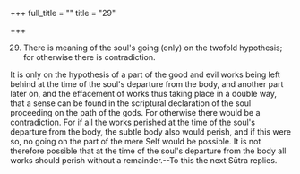 +++
full_title = ""
title = "29"

+++


29. There is meaning of the soul's going (only) on the twofold hypothesis; for otherwise there is contradiction.

It is only on the hypothesis of a part of the good and evil works being left behind at the time of the soul's departure from the body, and another part later on, and the effacement of works thus taking place in a double way, that a sense can be found in the scriptural declaration of the soul proceeding on the path of the gods. For otherwise there would be a contradiction. For if all the works perished at the time of the soul's departure from the body, the subtle body also would perish, and if this were so, no going on the part of the mere Self would be possible. It is not therefore possible that at the time of the soul's departure from the body all works should perish without a remainder.--To this the next Sūtra replies.

